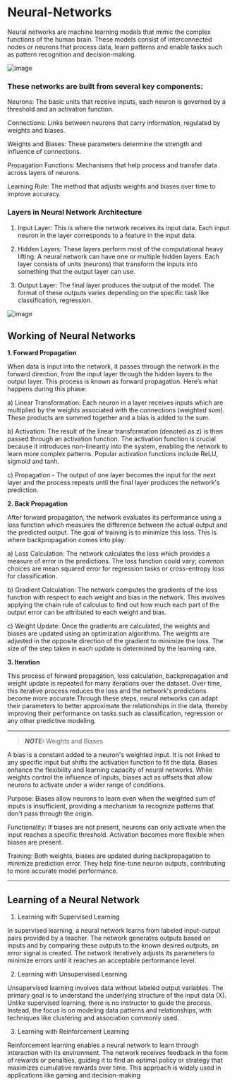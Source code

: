 # Neural-Networks
Neural networks are machine learning models that mimic the complex functions of the human brain. These models consist of interconnected nodes or neurons that process data, learn patterns and enable tasks such as pattern recognition and decision-making.

![image](https://github.com/user-attachments/assets/bb83e25a-f724-4034-83b4-883712a2bae0)
### These networks are built from several key components:

Neurons: The basic units that receive inputs, each neuron is governed by a threshold and an activation function.

Connections: Links between neurons that carry information, regulated by weights and biases.

Weights and Biases: These parameters determine the strength and influence of connections.

Propagation Functions: Mechanisms that help process and transfer data across layers of neurons.

Learning Rule: The method that adjusts weights and biases over time to improve accuracy.

### Layers in Neural Network Architecture

1. Input Layer: This is where the network receives its input data. Each input neuron in the layer corresponds to a feature in the input data.

2. Hidden Layers: These layers perform most of the computational heavy lifting. A neural network can have one or multiple hidden layers. Each layer consists of units (neurons) that transform the inputs into something that the output layer can use.

3. Output Layer: The final layer produces the output of the model. The format of these outputs varies depending on the specific task like classification, regression.

![image](https://github.com/user-attachments/assets/5a25e7a6-6727-4c5b-a159-c2a9b05c7e8f)

## Working of Neural Networks

**1. Forward Propagation**

When data is input into the network, it passes through the network in the forward direction, from the input layer through the hidden layers to the output layer. This process is known as forward propagation. Here’s what happens during this phase:

a) Linear Transformation: Each neuron in a layer receives inputs which are multiplied by the weights associated with the connections (weighted sum). These products are summed together and a bias is added to the sum. 

b) Activation: The result of the linear transformation (denoted as z) is then passed through an activation function. The activation function is crucial because it introduces non-linearity into the system, enabling the network to learn more complex patterns. Popular activation functions include ReLU, sigmoid and tanh.

c) Propagation - The output of one layer becomes the input for the next layer and the process repeats until the final layer produces the network's prediction.

**2. Back Propagation**

After forward propagation, the network evaluates its performance using a loss function which measures the difference between the actual output and the predicted output. The goal of training is to minimize this loss. This is where backpropagation comes into play:

a) Loss Calculation: The network calculates the loss which provides a measure of error in the predictions. The loss function could vary; common choices are mean squared error for regression tasks or cross-entropy loss for classification.

b) Gradient Calculation: The network computes the gradients of the loss function with respect to each weight and bias in the network. This involves applying the chain rule of calculus to find out how much each part of the output error can be attributed to each weight and bias.

c) Weight Update: Once the gradients are calculated, the weights and biases are updated using an optimization algorithms. The weights are adjusted in the opposite direction of the gradient to minimize the loss. The size of the step taken in each update is determined by the learning rate.

**3. Iteration**

This process of forward propagation, loss calculation, backpropagation and weight update is repeated for many iterations over the dataset. Over time, this iterative process reduces the loss and the network's predictions become more accurate.Through these steps, neural networks can adapt their parameters to better approximate the relationships in the data, thereby improving their performance on tasks such as classification, regression or any other predictive modeling.

***
> **_NOTE:_** Weights and Biases

A bias is a constant added to a neuron's weighted input. It is not linked to any specific input but shifts the activation function to fit the data. Biases enhance the flexibility and learning capacity of neural networks. While weights control the influence of inputs, biases act as offsets that allow neurons to activate under a wider range of conditions.

Purpose: Biases allow neurons to learn even when the weighted sum of inputs is insufficient, providing a mechanism to recognize patterns that don't pass through the origin.

Functionality: If biases are not present, neurons can only activate when the input reaches a specific threshold. Activation becomes more flexible when biases are present.

Training: Both weights, biases are updated during backpropagation to minimize prediction error. They help fine-tune neuron outputs, contributing to more accurate model performance.

***

## Learning of a Neural Network

1. Learning with Supervised Learning

In supervised learning, a neural network learns from labeled input-output pairs provided by a teacher. The network generates outputs based on inputs and by comparing these outputs to the known desired outputs, an error signal is created. The network iteratively adjusts its parameters to minimize errors until it reaches an acceptable performance level.

2. Learning with Unsupervised Learning

Unsupervised learning involves data without labeled output variables. The primary goal is to understand the underlying structure of the input data (X). Unlike supervised learning, there is no instructor to guide the process. Instead, the focus is on modeling data patterns and relationships, with techniques like clustering and association commonly used.

3. Learning with Reinforcement Learning

Reinforcement learning enables a neural network to learn through interaction with its environment. The network receives feedback in the form of rewards or penalties, guiding it to find an optimal policy or strategy that maximizes cumulative rewards over time. This approach is widely used in applications like gaming and decision-making
